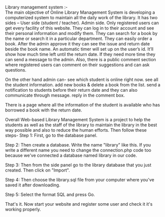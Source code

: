 Library management system :-   
The main objective of Online Library Management System is developing a computerized system to maintain all the daily work of the library. It has two sides –
User side (student / teacher).
 Admin side.
Only registered users can get every facility of this website.
They can log in to their account and see their personal information and modify them.
They can search for a book by the name or search it in a particular department.
They can easily order a book.
After the admin approve it they can see the issue and return date beside the book name.
An automatic timer will set up on the user’s id. It’ll show how much time left until the return date.
If they need more time they can send a message to the admin.
Also, there is a public comment section where registered users can comment on their suggestions and can ask questions.

On the other hand admin can-
see which student is online right now.
see all the student information.
add new books & delete a book from the list.
send a notification to students before their return date and they can also communicate through message.
reply in the comment box.

There is a page where all the information of the student is available who has borrowed a book with the return date.

Overall Web-based Library Management System is a project to help the students as well as the staff of the library to maintain the library in the best way possible and also to reduce the human efforts.
Then follow these steps-
Step 1:
First, go to the database panel.


Step 2:
Then create a database. Write the name "library" like this. If you write a different name you need to change the connection.php code too because we've connected a database named library in our code.


Step 3:
Then from the side panel go to the library database that you just created. Then click on "Import".


Step 4:
Then choose the library.sql file from your computer where you've saved it after downloading.


Step 5: 
Select the format SQL and press Go.



That's it. Now start your website and register some user and check it it's working properly.




